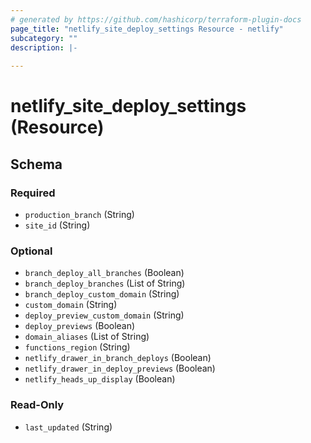 ```yaml
---
# generated by https://github.com/hashicorp/terraform-plugin-docs
page_title: "netlify_site_deploy_settings Resource - netlify"
subcategory: ""
description: |-
  
---
```


# netlify_site_deploy_settings (Resource)





<!-- schema generated by tfplugindocs -->
## Schema

### Required

- `production_branch` (String)
- `site_id` (String)

### Optional

- `branch_deploy_all_branches` (Boolean)
- `branch_deploy_branches` (List of String)
- `branch_deploy_custom_domain` (String)
- `custom_domain` (String)
- `deploy_preview_custom_domain` (String)
- `deploy_previews` (Boolean)
- `domain_aliases` (List of String)
- `functions_region` (String)
- `netlify_drawer_in_branch_deploys` (Boolean)
- `netlify_drawer_in_deploy_previews` (Boolean)
- `netlify_heads_up_display` (Boolean)

### Read-Only

- `last_updated` (String)
